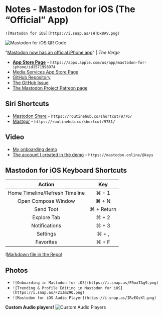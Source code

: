# Notes - Mastodon for iOS (The “Official” App)

`![Mastodon for iOS](https://i.snap.as/sHTDx8AV.png)`

![Mastodon for iOS QR Code](https://i.snap.as/hqmcJQGx.jpg)

"[Mastodon now has an official iPhone app](https://www.theverge.com/2021/7/30/22602275/mastodon-decentralized-social-network-official-ios-app-launches)" | *The Verge*

* [**App Store Page**](https://apps.apple.com/us/app/mastodon-for-iphone/id1571998974) - `https://apps.apple.com/us/app/mastodon-for-iphone/id1571998974`
* [Media Services App Store Page](https://tools.applemediaservices.com/app/1571998974)
* [GitHub Repository](https://github.com/mastodon/mastodon-ios)
* [The GitHub Issue](https://github.com/extratone/bilge/issues/195)
* [The Mastodon Project Patreon page](https://www.patreon.com/mastodon)


## Siri Shortcuts
* [Mastodon Share](https://routinehub.co/shortcut/9776/) - `https://routinehub.co/shortcut/9776/`
* [Mastgur](https://routinehub.co/shortcut/9781/) - `https://routinehub.co/shortcut/9781/`

## Video
* [My onboarding demo](https://youtu.be/bD8GQvNrE7E)
* [The account I created in the demo](https://mastodon.online/@keys) - `https://mastodon.online/@keys`

## Mastodon for iOS Keyboard Shortcuts
| Action                         | Key        |
|:------------------------------:|:----------:|
| Home Timeline/Refresh Timeline | ⌘ + 1      |
| Open Compose Window            | ⌘ + N      |
| Send Toot                      | ⌘ + Return |
| Explore Tab                    | ⌘ + 2      |
| Notifications                  | ⌘ + 3      |
| Settings                       | ⌘ + ,      |
| Favorites                      | ⌘ + F      |
([Markdown file in the Repo](https://github.com/extratone/bilge/blob/main/documentation/Masto/MastodonKeys.md))

## Photos
* `![Onboarding in Mastodon for iOS](https://i.snap.as/P5oxTAg9.png)`
* `![Trending & Profile Editing in Mastodon for iOS](https://i.snap.as/F21Jm29Q.png)`
* `![Mastodon for iOS Audio Player](https://i.snap.as/IRzEOzXl.png)`

**Custom Audio players!**
![Custom Audio Players](https://user-images.githubusercontent.com/43663476/123793971-f49d0000-d8a7-11eb-80cf-d5423992468e.png)
